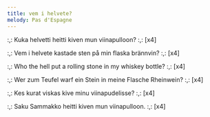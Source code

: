```yaml
---
title: vem i helvete?
melody: Pas d'Espagne
---
```


:,: Kuka helvetti heitti kiven mun
viinapulloon? :,: [x4]

:,: Vem i helvete kastade sten på min
flaska brännvin? :,: [x4]

:,: Who the hell put a rolling stone in
my whiskey bottle? :,: [x4]

:,: Wer zum Teufel warf ein Stein in
meine Flasche Rheinwein? :,: [x4]

:,: Kes kurat viskas kive minu
viinapudelisse? :,: [x4]

:,: Saku Sammakko heitti kiven mun
viinapulloon. :,: [x4]
